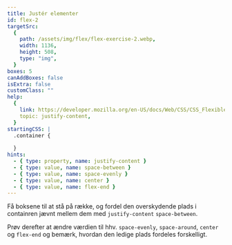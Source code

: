 ```yaml
---
title: Justér elementer
id: flex-2
targetSrc:
  {
    path: /assets/img/flex/flex-exercise-2.webp,
    width: 1136,
    height: 508,
    type: "img",
  }
boxes: 5
canAddBoxes: false
isExtra: false
customClass: ""
help:
  {
    link: https://developer.mozilla.org/en-US/docs/Web/CSS/CSS_Flexible_Box_Layout/Aligning_Items_in_a_Flex_Container#aligning_content_on_the_main_axis,
    topic: justify-content,
  }
startingCSS: |
  .container {
    
  }
hints:
  - { type: property, name: justify-content }
  - { type: value, name: space-between }
  - { type: value, name: space-evenly }
  - { type: value, name: center }
  - { type: value, name: flex-end }
---
```


Få boksene til at stå på række, og fordel den overskydende plads i containren jævnt mellem dem med `justify-content` `space-between`.

Prøv derefter at ændre værdien til hhv. `space-evenly`, `space-around`, `center` og `flex-end` og bemærk, hvordan den ledige plads fordeles forskelligt.
